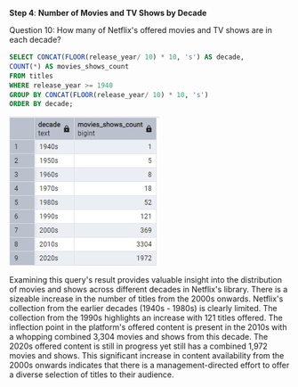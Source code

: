 **Step 4**: **Number of Movies and TV Shows by Decade**

Question 10: How many of Netflix's offered movies and TV shows are in each decade?

```sql
SELECT CONCAT(FLOOR(release_year/ 10) * 10, 's') AS decade,
COUNT(*) AS movies_shows_count
FROM titles
WHERE release_year >= 1940
GROUP BY CONCAT(FLOOR(release_year/ 10) * 10, 's')
ORDER BY decade;
```

![Step 4 Q10 Result](/Step_4_Q10_sql_result.jpg)

Examining this query's result provides valuable insight into the distribution of movies and shows across different decades in Netflix's 
library. There is a sizeable increase in the number of titles from the 2000s onwards. Netflix's collection from the earlier decades 
(1940s - 1980s) is clearly limited. The collection from the 1990s highlights an increase with 121 titles offered. The inflection point 
in the platform's offered content is present in the 2010s with a whopping combined 3,304 movies and shows from this decade. The 2020s 
offered content is still in progress yet still has a combined 1,972 movies and shows. This significant increase in content availability 
from the 2000s onwards indicates that there is a management-directed effort to offer a diverse selection of titles to their audience.
